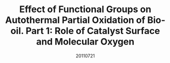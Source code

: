 ---
title: "Effect of Functional Groups on Autothermal Partial Oxidation of Bio-oil. Part 1: Role of Catalyst Surface and Molecular Oxygen"
citation: "Kruger, J. S., Rennard, D. C., **Josephson, T. R.**, Schmidt, L. D."
citation_id: 'tjo_20110721i'
date: '20110721'
timestamp: "2011"
image: '/static/img/pub/tjo_20110721i.png'
#altmetric: ''
# pmcid:
# biorxiv
link: '10.1021/ef200455q'
# code:
---